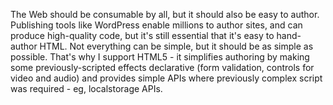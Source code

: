 

The Web should be consumable by all, but it should also be easy to author. Publishing tools like WordPress
enable millions to author sites, and can produce high-quality code, but it's still essential that it's easy to
hand-author HTML. Not everything can be simple, but it should be as simple as possible. That's why I support
HTML5 - it simplifies authoring by making some previously-scripted effects declarative (form validation,
controls for video and audio) and provides simple APIs where previously complex script was required - eg,
localstorage APIs.